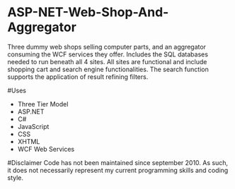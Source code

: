 # ASP-NET-Web-Shop-And-Aggregator
Three dummy web shops selling computer parts, and an aggregator consuming the WCF services they offer. Includes the SQL databases needed to run beneath all 4 sites. All sites are functional and include shopping cart and search engine functionalities. The search function supports the application of result refining filters.

#Uses
- Three Tier Model
- ASP.NET
- C#
- JavaScript
- CSS
- XHTML
- WCF Web Services

#Disclaimer
Code has not been maintained since september 2010. As such, it does not necessarily represent my current programming skills and coding style.
